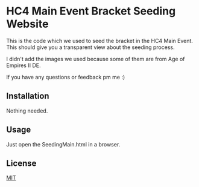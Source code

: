 # HC4 Main Event Bracket Seeding Website

This is the code which we used to seed the bracket in the HC4 Main Event. This should give you a transparent view about the seeding process.

I didn't add the images we used because some of them are from Age of Empires II DE.

If you have any questions or feedback pm me :)

## Installation

Nothing needed.

## Usage

Just open the SeedingMain.html in a browser.

## License

[MIT](https://choosealicense.com/licenses/mit/)
